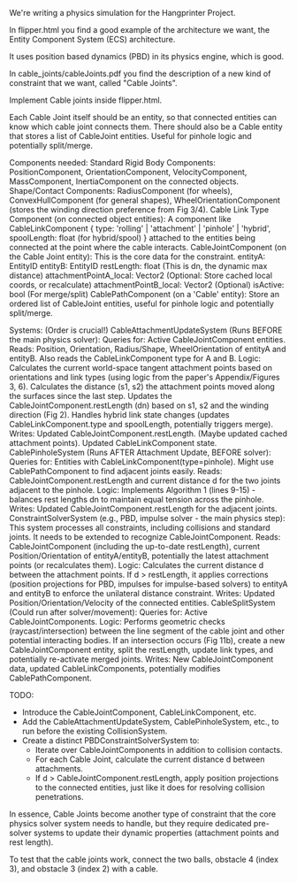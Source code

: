 We're writing a physics simulation for the Hangprinter Project.

In flipper.html you find a good example of the architecture we want,
the Entity Component System (ECS) architecture.

It uses position based dynamics (PBD) in its physics engine, which is good.

In cable_joints/cableJoints.pdf you find the description of a new
kind of constraint that we want, called "Cable Joints".

Implement Cable joints inside flipper.html.

Each Cable Joint itself should be an entity, so that connected entities can know which cable joint connects them.
There should also be a Cable entity that stores a list of CableJoint entities. Useful for pinhole logic and potentially split/merge.

Components needed:
Standard Rigid Body Components: PositionComponent, OrientationComponent, VelocityComponent, MassComponent, InertiaComponent on the connected objects.
Shape/Contact Components: RadiusComponent (for wheels), ConvexHullComponent (for general shapes), WheelOrientationComponent (stores the winding direction preference from Fig 3/4).
Cable Link Type Component (on connected object entities): A component like CableLinkComponent { type: 'rolling' | 'attachment' | 'pinhole' | 'hybrid', spoolLength: float (for hybrid/spool) } attached to the entities being connected at the point where the cable interacts.
CableJointComponent (on the Cable Joint entity): This is the core data for the constraint.
  entityA: EntityID
  entityB: EntityID
  restLength: float (This is dn, the dynamic max distance)
  attachmentPointA_local: Vector2 (Optional: Store cached local coords, or recalculate)
  attachmentPointB_local: Vector2 (Optional)
isActive: bool (For merge/split)
CablePathComponent (on a 'Cable' entity): Store an ordered list of CableJoint entities, useful for pinhole logic and potentially split/merge.

Systems: (Order is crucial!)
CableAttachmentUpdateSystem (Runs BEFORE the main physics solver):
Queries for: Active CableJointComponent entities.
Reads: Position, Orientation, Radius/Shape, WheelOrientation of entityA and entityB. Also reads the CableLinkComponent type for A and B.
Logic:
  Calculates the current world-space tangent attachment points based on orientations and link types (using logic from the paper's Appendix/Figures 3, 6).
  Calculates the distance (s1, s2) the attachment points moved along the surfaces since the last step.
  Updates the CableJointComponent.restLength (dn) based on s1, s2 and the winding direction (Fig 2).
  Handles hybrid link state changes (updates CableLinkComponent.type and spoolLength, potentially triggers merge).
Writes: Updated CableJointComponent.restLength. (Maybe updated cached attachment points). Updated CableLinkComponent state.
CablePinholeSystem (Runs AFTER Attachment Update, BEFORE solver):
Queries for: Entities with CableLinkComponent(type=pinhole). Might use CablePathComponent to find adjacent joints easily.
Reads: CableJointComponent.restLength and current distance d for the two joints adjacent to the pinhole.
Logic: Implements Algorithm 1 (lines 9-15) - balances rest lengths dn to maintain equal tension across the pinhole.
Writes: Updated CableJointComponent.restLength for the adjacent joints.
ConstraintSolverSystem (e.g., PBD, impulse solver - the main physics step):
This system processes all constraints, including collisions and standard joints.
It needs to be extended to recognize CableJointComponent.
Reads: CableJointComponent (including the up-to-date restLength), current Position/Orientation of entityA/entityB, potentially the latest attachment points (or recalculates them).
Logic: Calculates the current distance d between the attachment points. If d > restLength, it applies corrections (position projections for PBD, impulses for impulse-based solvers) to entityA and entityB to enforce the unilateral distance constraint.
Writes: Updated Position/Orientation/Velocity of the connected entities.
CableSplitSystem (Could run after solver/movement):
Queries for: Active CableJointComponents.
Logic: Performs geometric checks (raycast/intersection) between the line segment of the cable joint and other potential interacting bodies. If an intersection occurs (Fig 11b), create a new CableJointComponent entity, split the restLength, update link types, and potentially re-activate merged joints.
Writes: New CableJointComponent data, updated CableLinkComponents, potentially modifies CablePathComponent.

TODO:
 - Introduce the CableJointComponent, CableLinkComponent, etc.
 - Add the CableAttachmentUpdateSystem, CablePinholeSystem, etc., to run before the existing CollisionSystem.
 - Create a distinct PBDConstraintSolverSystem to:
   * Iterate over CableJointComponents in addition to collision contacts.
   * For each Cable Joint, calculate the current distance d between attachments.
   * If d > CableJointComponent.restLength, apply position projections to the connected entities, just like it does for resolving collision penetrations.

In essence, Cable Joints become another type of constraint that the core physics solver system needs to handle, but they require dedicated pre-solver systems to update their dynamic properties (attachment points and rest length).

To test that the cable joints work, connect the two balls, obstacle 4 (index 3), and obstacle 3 (index 2) with a cable.
